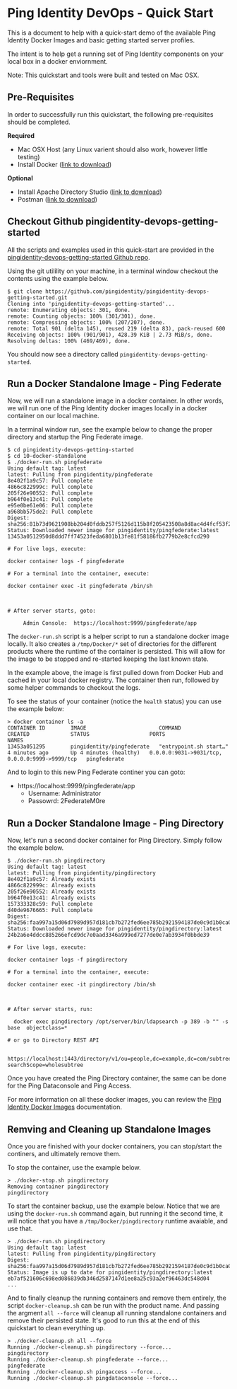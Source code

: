 # Ping Identity DevOps - Quick Start

This is a document to help with a quick-start demo of the available 
Ping Identity Docker Images and basic getting started server profiles.

The intent is to help get a running set of Ping Identity components on
your local box in a docker enviornment.

Note: This quickstart and tools were built and tested on Mac OSX.

## Pre-Requisites
In order to successfully run this quickstart, the following pre-requisites
should be completed.

**Required**
* Mac OSX Host (any Linux varient should also work, however little testing)
* Install Docker ([link to download](https://hub.docker.com/editions/community/docker-ce-desktop-mac))

**Optional**
* Install Apache Directory Studio ([link to download](https://directory.apache.org/studio/download/download-macosx.html))
* Postman ([link to download](https://www.getpostman.com/downloads/))

## Checkout Github pingidentity-devops-getting-started
All the scripts and examples used in this quick-start are provided in
the [pingidentity-devops-getting-started Github repo](https://github.com/pingidentity/pingidentity-devops-getting-started.git).

Using the git utilility on your machine, in a terminal window checkout the 
contents using the example below.

```
$ git clone https://github.com/pingidentity/pingidentity-devops-getting-started.git
Cloning into 'pingidentity-devops-getting-started'...
remote: Enumerating objects: 301, done.
remote: Counting objects: 100% (301/301), done.
remote: Compressing objects: 100% (207/207), done.
remote: Total 901 (delta 145), reused 219 (delta 83), pack-reused 600
Receiving objects: 100% (901/901), 428.39 KiB | 2.73 MiB/s, done.
Resolving deltas: 100% (469/469), done.
```

You should now see a directory called ``pingidentity-devops-getting-started``.

## Run a Docker Standalone Image - Ping Federate
Now, we will run a standalone image in a docker container.  In other words, 
we will run one of the Ping Identity docker images locally in a docker
container on our local machine.

In a terminal window run, see the example below to change the proper
directory and startup the Ping Federate image.

```
$ cd pingidentity-devops-getting-started
$ cd 10-docker-standalone
$ ./docker-run.sh pingfederate
Using default tag: latest
latest: Pulling from pingidentity/pingfederate
8e402f1a9c57: Pull complete
4866c822999c: Pull complete
205f26e90552: Pull complete
b964f0e13c41: Pull complete
e95e0be61e06: Pull complete
a968bb575de2: Pull complete
Digest: sha256:81b73d9621908bb204d0fddb257f5126d115b8f205423508a8d8ac4d4fcf53f2
Status: Downloaded newer image for pingidentity/pingfederate:latest
13453a0512950d8ddd7ff74523feda6801b13fe81f58186fb2779b2e8cfcd290

# For live logs, execute:

docker container logs -f pingfederate

# For a terminal into the container, execute:

docker container exec -it pingfederate /bin/sh



# After server starts, goto:

     Admin Console:  https://localhost:9999/pingfederate/app

```

The ``docker-run.sh`` script is a helper script to run a standalone
docker image locally.  It also creates a ``/tmp/Docker/*`` set of 
directories for the different products where the runtime of the 
container is persisted.  This will allow for the image to be 
stopped and re-started keeping the last known state.

In the example above, the image is first pulled down from Docker Hub
and cached in your local docker registry.  The container then run, 
followed by some helper commands to checkout the logs.

To see the status of your container (notice the ``health`` status) you can use the example below:

```
> docker container ls -a
CONTAINER ID        IMAGE                       COMMAND                  CREATED             STATUS                   PORTS                                            NAMES
13453a051295        pingidentity/pingfederate   "entrypoint.sh start…"   4 minutes ago       Up 4 minutes (healthy)   0.0.0.0:9031->9031/tcp, 0.0.0.0:9999->9999/tcp   pingfederate
```

And to login to this new Ping Federate continer you can goto:

* https://localhost:9999/pingfederate/app
  * Username: Administrator
  * Passowrd: 2FederateM0re

##  Run a Docker Standalone Image - Ping Directory
Now, let's run a second docker container for Ping Directory.  Simply
follow the example below.

```
$ ./docker-run.sh pingdirectory
Using default tag: latest
latest: Pulling from pingidentity/pingdirectory
8e402f1a9c57: Already exists
4866c822999c: Already exists
205f26e90552: Already exists
b964f0e13c41: Already exists
157333328c59: Pull complete
d40de9676665: Pull complete
Digest: sha256:faa997a15d06d7989d957d181cb7b272fed6ee785b2921594187de0c9d1b0ca0
Status: Downloaded newer image for pingidentity/pingdirectory:latest
24b2a6e4ddcc885266efcd9dc7e0aad3346a999ed7277de0e7ab3934f0bbde39

# For live logs, execute:

docker container logs -f pingdirectory

# For a terminal into the container, execute:

docker container exec -it pingdirectory /bin/sh



# After server starts, run:

  docker exec pingdirectory /opt/server/bin/ldapsearch -p 389 -b "" -s base  objectclass=*

# or go to Directory REST API

  https://localhost:1443/directory/v1/ou=people,dc=example,dc=com/subtree?searchScope=wholesubtree
```

Once you have created the Ping Directory container, the same can be done
for the Ping Dataconsole and Ping Access.

For more information on all these docker images, you can review the 
[Ping Identity Docker Images](../docker-builds/README.md) documentation.

## Remving and Cleaning up Standalone Images
Once you are finished with your docker containers, you can stop/start
the continers, and ultimately remove them.

To stop the container, use the example below.

```
> ./docker-stop.sh pingdirectory
Removing container pingdirectory
pingdirectory
```

To start the container backup, use the example below.  Notice that we
are using the ``docker-run.sh`` command again, but running it the second
time, it will notice that you have a ``/tmp/Docker/pingdirectory`` runtime
avaiable, and use that.

```
> ./docker-run.sh pingdirectory
Using default tag: latest
latest: Pulling from pingidentity/pingdirectory
Digest: sha256:faa997a15d06d7989d957d181cb7b272fed6ee785b2921594187de0c9d1b0ca0
Status: Image is up to date for pingidentity/pingdirectory:latest
eb7af521606c698ed086839db346d2587147d1ee8a25c93a2ef96463dc548d04
...
```

And to finally cleanup the running containers and remove them entirely,
the script ``docker-cleanup.sh`` can be run with the product name.  And
passing the argment ``all --force`` will cleanup all running standalone
containers and remove their persisted state.  It's good to run this at 
the end of this quickstart to clean everything up.

```
> ./docker-cleanup.sh all --force
Running ./docker-cleanup.sh pingdirectory --force...
pingdirectory
Running ./docker-cleanup.sh pingfederate --force...
pingfederate
Running ./docker-cleanup.sh pingaccess --force...
Running ./docker-cleanup.sh pingdataconsole --force...
```
